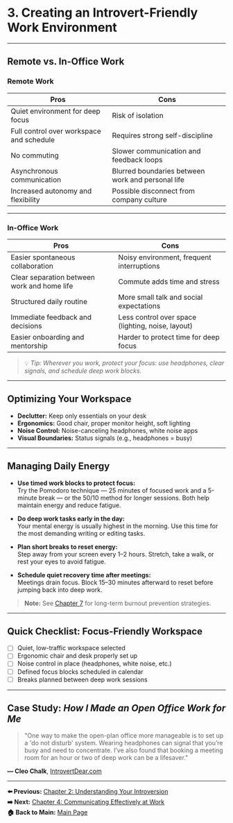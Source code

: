 # 3. Creating an Introvert-Friendly Work Environment

---

## Remote vs. In-Office Work

### Remote Work

| Pros | Cons |
|------|------|
| Quiet environment for deep focus | Risk of isolation |
| Full control over workspace and schedule | Requires strong self-discipline |
| No commuting | Slower communication and feedback loops |
| Asynchronous communication | Blurred boundaries between work and personal life |
| Increased autonomy and flexibility | Possible disconnect from company culture |

---

### In-Office Work

| Pros | Cons |
|------|------|
| Easier spontaneous collaboration | Noisy environment, frequent interruptions |
| Clear separation between work and home life | Commute adds time and stress |
| Structured daily routine | More small talk and social expectations |
| Immediate feedback and decisions | Less control over space (lighting, noise, layout) |
| Easier onboarding and mentorship | Harder to protect time for deep focus |


> 💡 *Tip: Wherever you work, protect your focus: use headphones, clear signals, and schedule deep work blocks.*

---

## Optimizing Your Workspace

- **Declutter:** Keep only essentials on your desk  
- **Ergonomics:** Good chair, proper monitor height, soft lighting  
- **Noise Control:** Noise-canceling headphones, white noise apps  
- **Visual Boundaries:** Status signals (e.g., headphones = busy)

---

## Managing Daily Energy

- **Use timed work blocks to protect focus:**  
  Try the Pomodoro technique — 25 minutes of focused work and a 5-minute break — or the 50/10 method for longer sessions. Both help maintain energy and reduce fatigue.

- **Do deep work tasks early in the day:**  
  Your mental energy is usually highest in the morning. Use this time for the most demanding writing or editing tasks.

- **Plan short breaks to reset energy:**  
  Step away from your screen every 1–2 hours. Stretch, take a walk, or rest your eyes to avoid fatigue.

- **Schedule quiet recovery time after meetings:**  
  Meetings drain focus. Block 15–30 minutes afterward to reset before jumping back into deep work.


> **Note:**
> See [Chapter 7](chapter-7-burnout.md) for long-term burnout prevention strategies.


---

## Quick Checklist: Focus-Friendly Workspace

- [ ] Quiet, low-traffic workspace selected  
- [ ] Ergonomic chair and desk properly set up  
- [ ] Noise control in place (headphones, white noise, etc.)  
- [ ] Defined focus blocks scheduled in calendar  
- [ ] Breaks planned between deep work sessions  

---

## Case Study: *How I Made an Open Office Work for Me*

> "One way to make the open-plan office more manageable is to set up a 'do not disturb' system. Wearing headphones can signal that you’re busy and need to concentrate. I’ve also found that booking a meeting room for an hour or two of deep work can be a lifesaver."

**— Cleo Chalk**, [IntrovertDear.com](http://IntrovertDear.com)

---

**⬅️ Previous:** [Chapter 2: Understanding Your Introversion](chapter-2-understanding-introversion.md)  
**➡️ Next:** [Chapter 4: Communicating Effectively at Work](chapter-4-communication.md)  
**🏠 Back to Main:** [Main Page](index.md)
